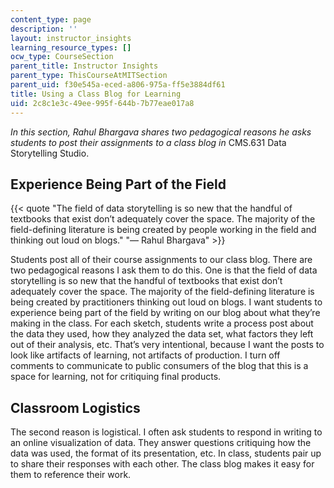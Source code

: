 ```yaml
---
content_type: page
description: ''
layout: instructor_insights
learning_resource_types: []
ocw_type: CourseSection
parent_title: Instructor Insights
parent_type: ThisCourseAtMITSection
parent_uid: f30e545a-eced-a806-975a-ff5e3884df61
title: Using a Class Blog for Learning
uid: 2c8c1e3c-49ee-995f-644b-7b77eae017a8
---
```


_In this section, Rahul Bhargava shares two pedagogical reasons he asks students to post their assignments to a class blog in_ CMS.631 Data Storytelling Studio.

Experience Being Part of the Field
----------------------------------

{{< quote "The field of data storytelling is so new that the handful of textbooks that exist don’t adequately cover the space. The majority of the field-defining literature is being created by people working in the field and thinking out loud on blogs." "— Rahul Bhargava" >}}

Students post all of their course assignments to our class blog. There are two pedagogical reasons I ask them to do this. One is that the field of data storytelling is so new that the handful of textbooks that exist don’t adequately cover the space. The majority of the field-defining literature is being created by practitioners thinking out loud on blogs. I want students to experience being part of the field by writing on our blog about what they’re making in the class. For each sketch, students write a process post about the data they used, how they analyzed the data set, what factors they left out of their analysis, etc. That’s very intentional, because I want the posts to look like artifacts of learning, not artifacts of production. I turn off comments to communicate to public consumers of the blog that this is a space for learning, not for critiquing final products.

Classroom Logistics
-------------------

The second reason is logistical. I often ask students to respond in writing to an online visualization of data. They answer questions critiquing how the data was used, the format of its presentation, etc. In class, students pair up to share their responses with each other. The class blog makes it easy for them to reference their work.